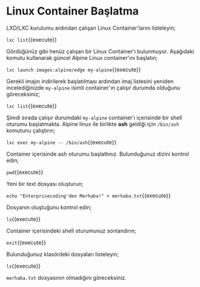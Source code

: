 # Linux Container Başlatma

LXD/LXC kurulumu ardından çalışan Linux Container'larını listeleyin;

`lxc list`{{execute}}

Gördüğünüz gibi henüz çalışan bir Linux Container'ı bulunmuyor. Aşağıdaki komutu kullanarak güncel Alpine Linux container'ını başlatın;

`lxc launch images:alpine/edge my-alpine`{{execute}}

Gerekli imajın indirilerek başlatılması ardından imaj listesini yeniden incelediğinizde `my-alpine` isimli container'ın çalışır durumda olduğunu göreceksiniz;

`lxc list`{{execute}}

Şimdi sırada çalışır durumdaki `my-alpine` container'ı içerisinde bir shell oturumu başlatmakta. Alpine linux ile birlikte **ash** geldiği için `/bin/ash` komutunu çalıştırın;

`lxc exec my-alpine -- /bin/ash`{{execute}}

Container içerisinde ash oturumu başlattınız. Bulunduğunuz dizini kontrol edin;

`pwd`{{execute}}

Yeni bir text dosyası oluşturun;

`echo "Enterprisecoding'den Merhaba!" > merhaba.txt`{{execute}}

Dosyanın oluştuğunu kontrol edin;

`ls`{{execute}}

Container içerisindeki shell oturumunuz sonlandırın;

`exit`{{execute}}

Bulunduğunuz klasördeki dosyaları listeleyin;

`ls`{{execute}}

`merhaba.txt` dosyasının olmadığını göreceksiniz.
